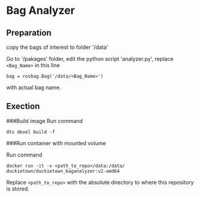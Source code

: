 # Bag Analyzer

## Preparation
copy the bags of interest to folder '/data'

Go to '/pakages' folder, edit the python script 'analyzer.py', replace `<Bag_Name>` in this line

`bag = rosbag.Bag('/data/<Bag_Name>')`

with actual bag name.

## Exection
###Build image
Run command

`dts devel build -f `

###Run container with mounted volume

Run command

`docker run -it -v <path_to_repo>/data:/data/ duckietown/duckietown_baganalyzer:v2-amd64`

Replace `<path_to_repo>` with the absolute directory to where this repository is stored.
